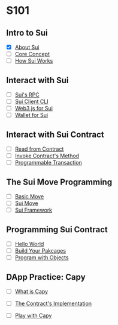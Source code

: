 # S101

## Intro to Sui

- [x] [About Sui](./intro/about.md)
- [ ] [Core Concept](./intro/concept.md)
- [ ] [How Sui Works](./intro/how_sui_works.md)

## Interact with Sui

- [ ] [Sui's RPC](./)
- [ ] [Sui Client CLI](./)
- [ ] [Web3.js for Sui](./)
- [ ] [Wallet for Sui](./)

## Interact with Sui Contract
- [ ] [Read from Contract](./)
- [ ] [Invoke Contract's Method](./)
- [ ] [Programmable Transaction ](./)

## The Sui Move Programming

- [ ] [Basic Move](./)
- [ ] [Sui Move](./)
- [ ] [Sui Framework](./)

## Programming Sui Contract

- [ ] [Hello World](./)
- [ ] [Build Your Pakcages](./)
- [ ] [Program with Objects](./)

## DApp Practice: Capy

- [ ] [What is Capy](./)
- [ ] [The Contract's Implementation](./)
- [ ] [Play with Capy](./)

